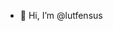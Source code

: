- 👋 Hi, I’m @lutfensus


<!---
lutfensus/lutfensus is a ✨ special ✨ repository because its `README.md` (this file) appears on your GitHub profile.
You can click the Preview link to take a look at your changes.
--->
